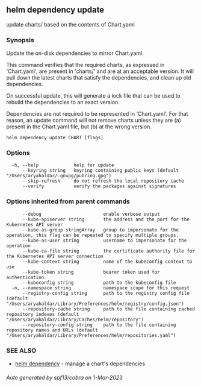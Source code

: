 ## helm dependency update

update charts/ based on the contents of Chart.yaml

### Synopsis


Update the on-disk dependencies to mirror Chart.yaml.

This command verifies that the required charts, as expressed in 'Chart.yaml',
are present in 'charts/' and are at an acceptable version. It will pull down
the latest charts that satisfy the dependencies, and clean up old dependencies.

On successful update, this will generate a lock file that can be used to
rebuild the dependencies to an exact version.

Dependencies are not required to be represented in 'Chart.yaml'. For that
reason, an update command will not remove charts unless they are (a) present
in the Chart.yaml file, but (b) at the wrong version.


```
helm dependency update CHART [flags]
```

### Options

```
  -h, --help             help for update
      --keyring string   keyring containing public keys (default "/Users/aryahaldar/.gnupg/pubring.gpg")
      --skip-refresh     do not refresh the local repository cache
      --verify           verify the packages against signatures
```

### Options inherited from parent commands

```
      --debug                       enable verbose output
      --kube-apiserver string       the address and the port for the Kubernetes API server
      --kube-as-group stringArray   group to impersonate for the operation, this flag can be repeated to specify multiple groups.
      --kube-as-user string         username to impersonate for the operation
      --kube-ca-file string         the certificate authority file for the Kubernetes API server connection
      --kube-context string         name of the kubeconfig context to use
      --kube-token string           bearer token used for authentication
      --kubeconfig string           path to the kubeconfig file
  -n, --namespace string            namespace scope for this request
      --registry-config string      path to the registry config file (default "/Users/aryahaldar/Library/Preferences/helm/registry/config.json")
      --repository-cache string     path to the file containing cached repository indexes (default "/Users/aryahaldar/Library/Caches/helm/repository")
      --repository-config string    path to the file containing repository names and URLs (default "/Users/aryahaldar/Library/Preferences/helm/repositories.yaml")
```

### SEE ALSO

* [helm dependency](helm_dependency.md)	 - manage a chart's dependencies

###### Auto generated by spf13/cobra on 1-Mar-2023

